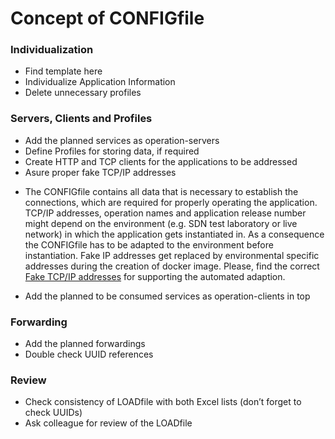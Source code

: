 # Concept of CONFIGfile

### Individualization
- Find template here 
- Individualize Application Information
- Delete unnecessary profiles
### Servers, Clients and Profiles
- Add the planned services as operation-servers
- Define Profiles for storing data, if required
- Create HTTP and TCP clients for the applications to be addressed
- Asure proper fake TCP/IP addresses 
* The CONFIGfile contains all data that is necessary to establish the connections, which are required for properly operating the application. TCP/IP addresses, operation names and application release number might depend on the environment (e.g. SDN test laboratory or live network) in which the application gets instantiated in. As a consequence the CONFIGfile has to be adapted to the environment before instantiation. Fake IP addresses get replaced by environmental specific addresses during the creation of docker image. Please, find the correct [Fake TCP/IP addresses](../../TestingApplications/Infrastructure/SdnLaboratory/FakeAddresses/IpAddresses.md) for supporting the automated adaption.  
- Add the planned to be consumed services as operation-clients in top
### Forwarding
- Add the planned forwardings
- Double check UUID references
### Review
- Check consistency of LOADfile with both Excel lists (don’t forget to check UUIDs)
- Ask colleague for review of the LOADfile
